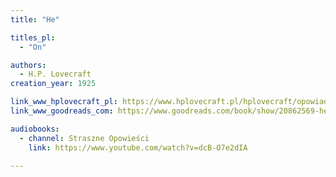 ```yaml
---
title: "He"

titles_pl:
  - "On"

authors:
  - H.P. Lovecraft
creation_year: 1925

link_www_hplovecraft_pl: https://www.hplovecraft.pl/hplovecraft/opowiadania-nowele-powiesci/he/
link_www_goodreads_com: https://www.goodreads.com/book/show/20862569-he

audiobooks:
  - channel: Straszne Opowieści
    link: https://www.youtube.com/watch?v=dcB-O7e2dIA

---
```


